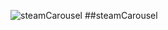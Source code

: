 ![steamCarousel](https://user-images.githubusercontent.com/59251992/109457596-22a73a80-7a96-11eb-8e92-e0b7a1851376.gif)
##steamCarousel
